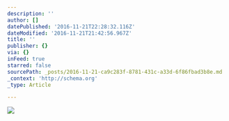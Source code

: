 ```yaml
---
description: ''
author: []
datePublished: '2016-11-21T22:28:32.116Z'
dateModified: '2016-11-21T21:42:56.967Z'
title: ''
publisher: {}
via: {}
inFeed: true
starred: false
sourcePath: _posts/2016-11-21-ca9c283f-8781-431c-a33d-6f86fbad3b8e.md
_context: 'http://schema.org'
_type: Article

---
```

![](https://the-grid-user-content.s3-us-west-2.amazonaws.com/91c66913-afe5-493c-8296-ceaccce814c3.jpg)
